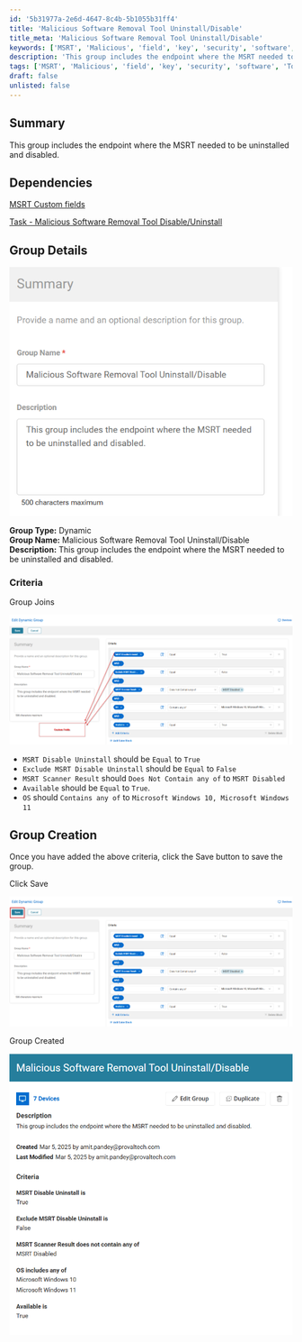 ```yaml
---
id: '5b31977a-2e6d-4647-8c4b-5b1055b31ff4'
title: 'Malicious Software Removal Tool Uninstall/Disable'
title_meta: 'Malicious Software Removal Tool Uninstall/Disable'
keywords: ['MSRT', 'Malicious', 'field', 'key', 'security', 'software', 'Tool']
description: 'This group includes the endpoint where the MSRT needed to be uninstalled and disabled.'
tags: ['MSRT', 'Malicious', 'field', 'key', 'security', 'software', 'Tool']
draft: false
unlisted: false
---
```


## Summary
This group includes the endpoint where the MSRT needed to be uninstalled and disabled.

## Dependencies
[MSRT Custom fields](<../custom-fields/MSRT Custom Fields.md>)

[Task - Malicious Software Removal Tool Disable/Uninstall](<../tasks/Malicious Software Removal Tool Disable-Uninstall.md>)

## Group Details

![Summary](<../../../static/img/docs/Malicious Software Removal Tool Uninstall-Disable/image.png>)

**Group Type:** Dynamic  
**Group Name:** Malicious Software Removal Tool Uninstall/Disable  
**Description:** This group includes the endpoint where the MSRT needed to be uninstalled and disabled.  

### Criteria

Group Joins

![Group Joins](<../../../static/img/docs/Malicious Software Removal Tool Uninstall-Disable/image-1.png>)

- `MSRT Disable Uninstall` should be `Equal` to `True`
- `Exclude MSRT Disable Uninstall` should be `Equal` to `False`
- `MSRT Scanner Result` should `Does Not Contain any of` to `MSRT Disabled`
- `Available` should be `Equal` to `True`.
- `OS` should `Contains any of` to `Microsoft Windows 10, Microsoft Windows 11`

## Group Creation

Once you have added the above criteria, click the Save button to save the group. 

Click Save

![Click Save](<../../../static/img/docs/Malicious Software Removal Tool Uninstall-Disable/image-2.png>)

Group Created

![Group Created](<../../../static/img/docs/Malicious Software Removal Tool Uninstall-Disable/{A9C86F38-129F-4A35-93A7-3F187EF8AE7E}.png>)


